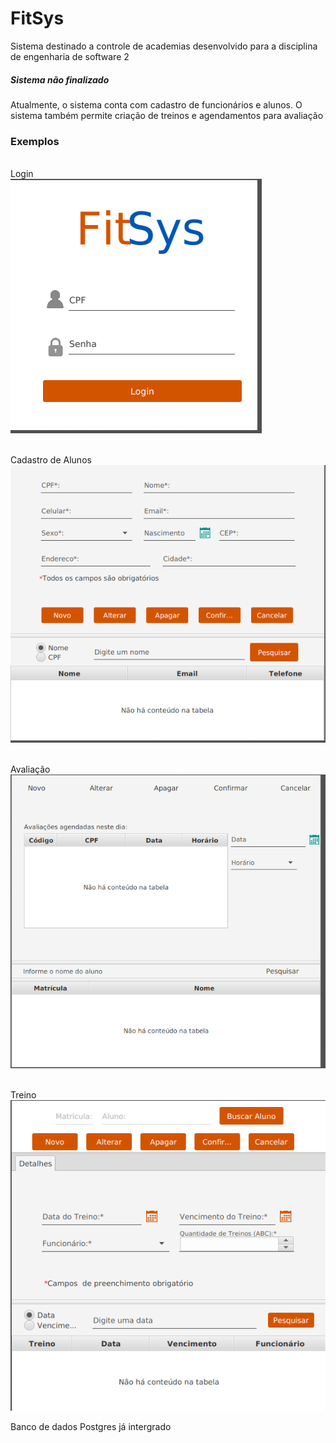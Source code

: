 # FitSys
Sistema destinado a controle de academias desenvolvido para a disciplina de engenharia de software 2

##### Sistema não finalizado

Atualmente, o sistema conta com cadastro de funcionários e alunos. O sistema também permite criação de treinos e agendamentos para avaliação

### Exemplos

<br>Login<br>
![alt text](https://github.com/riccihenrique/FitSys/blob/ComitAqui/FitSys/imgs/login.png)

<br>Cadastro de Alunos<br>
![alt text](https://github.com/riccihenrique/FitSys/blob/ComitAqui/FitSys/imgs/aluno.png)

<br>Avaliação<br>
![alt text](https://github.com/riccihenrique/FitSys/blob/ComitAqui/FitSys/imgs/avaliacao.png)

<br>Treino<br>
![alt text](https://github.com/riccihenrique/FitSys/blob/ComitAqui/FitSys/imgs/treino.png)

Banco de dados Postgres já intergrado
